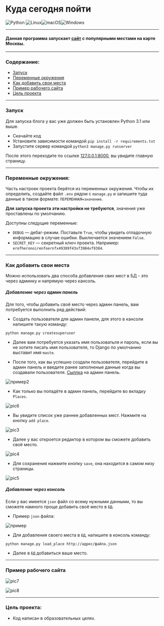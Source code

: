 # Куда сегодня пойти
![Python](https://img.shields.io/badge/python-3670A0?style=for-the-badge&logo=python&logoColor=ffdd54)
![Linux](https://img.shields.io/badge/Linux-FCC624?style=for-the-badge&logo=linux&logoColor=black)![macOS](https://img.shields.io/badge/mac%20os-000000?style=for-the-badge&logo=macos&logoColor=F0F0F0)![Windows](https://img.shields.io/badge/Windows-0078D6?style=for-the-badge&logo=windows&logoColor=white)

___
#### Данная программа запускает [сайт](http://artem228gkrut.pythonanywhere.com/) с популярными местами на карте Москвы.
___
### Содержание:
* [Запуск](https://github.com/Artuom4ik/where_to_go#%D0%B7%D0%B0%D0%BF%D1%83%D1%81%D0%BA)
* [Переменные окружения](https://github.com/Artuom4ik/where_to_go#%D0%BF%D0%B5%D1%80%D0%B5%D0%BC%D0%B5%D0%BD%D0%BD%D1%8B%D0%B5-%D0%BE%D0%BA%D1%80%D1%83%D0%B6%D0%B5%D0%BD%D0%B8%D1%8F)
* [Как добавить свои места](https://github.com/Artuom4ik/where_to_go#%D0%BA%D0%B0%D0%BA-%D0%B4%D0%BE%D0%B1%D0%B0%D0%B2%D0%B8%D1%82%D1%8C-%D1%81%D0%B2%D0%BE%D0%B8-%D0%BC%D0%B5%D1%81%D1%82%D0%B0)
* [Пример рабочего сайта]()
* [Цель проекта](https://github.com/Artuom4ik/where_to_go#%D1%86%D0%B5%D0%BB%D1%8C-%D0%BF%D1%80%D0%BE%D0%B5%D0%BA%D1%82%D0%B0)
___
### Запуск

Для запуска блога у вас уже должен быть установлен Python 3.1 или выше.

- Скачайте код
- Установите зависимости командой `pip install -r requirements.txt`
- Запустите сервер командой `python3 manage.py runserver`

После этого переходите по ссылке [127.0.0.1:8000](http://127.0.0.1:8000), вы увидите главную страницу.
___
### Переменные окружения:

Часть настроек проекта берётся из переменных окружения. Чтобы их определить, создайте файл `.env` рядом с `manage.py` и запишите туда данные в таком формате: `ПЕРЕМЕННАЯ=значение`.

**Для запуска проекта эти настройки не требуются**, значения уже проставлены по умолчанию.

Доступны следущие переменные:
- `DEBUG` — дебаг-режим. Поставьте `True`, чтобы увидеть отладочную информацию в случае ошибки. Выключается значением `False`.
- `SECRET_KEY` — секретный ключ проекта. Например: `erofheronoirenfoernfx49389f43xf3984xf9384`.
___
### Как добавить свои места

Можно использовать два способа добавления свих мест в БД - это через админку и напрямую через кансоль.

##### Добавление через админ панель

Для того, чтобы добавить своё место через админ панель, вам потребуется выполнить ряд действий:
 
* Создать пользователя для админ панели, для этого в кансоли напишите такую команду:

```
python manage.py createsuperuser
```

* Далее вам потребуется указать имя пользоватьля и пароль, если вы не хотите писать имя пользователя, то Django по умолчанию выставит имя `maste`.

* После того, как вы успешно создали пользователя, перейдите в админ панель и введите ранее заполненые данные когда вы создавали пользователя. [Сыллка](http://127.0.0.1:8000/admin/) на админ панель.

![пример2](picture/Пример2.png)

* Как только вы попадёте в админ панель, перейдите во вкладку `Places`. 

![pic6](picture/Пример6.png)

* Вы увидите список уже раннее добавленных мест. Нажмите на кнопку `add place`.

![pic3](picture/Пример3.png)

* Далее у вас откроется редактор в котором вы сможете добавить своё место.

![pic4](picture/Пример4.png)

* Для сохранения нажмите кнопку `save`, она находится в самом низу страницы.

![pic5](picture/Пример5.png)

##### Добавление через консоль

Если у вас имеется `json` файл со всему нужными данными, то вы сможете намного проще добавить своё место в `БД`.

* Пример `json` файла:

![пример](picture/Пример.png)

* Для добавления своего места в `БД`, напишите в консоль команду:

```
python manage.py load_place http://адрес/файла.json
```

* Далее в `БД` добавиться ваше место.

___
### Пример рабочего сайта
![pic7](picture/Пример7.png)

![pic8](picture/Пример8.png)
___
### Цель проекта:
* Код написан в образовательных целях.

